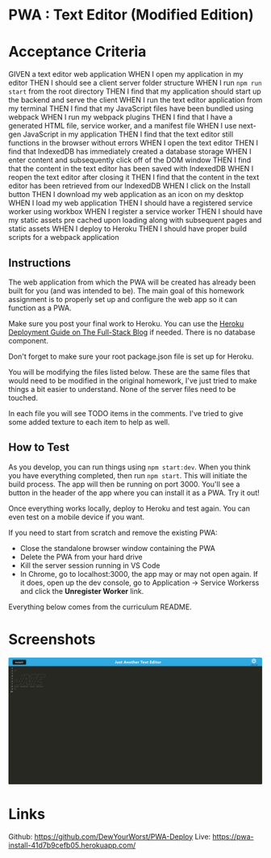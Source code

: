 # PWA : Text Editor (Modified Edition)

# Acceptance Criteria
GIVEN a text editor web application
WHEN I open my application in my editor
THEN I should see a client server folder structure
WHEN I run `npm run start` from the root directory
THEN I find that my application should start up the backend and serve the client
WHEN I run the text editor application from my terminal
THEN I find that my JavaScript files have been bundled using webpack
WHEN I run my webpack plugins
THEN I find that I have a generated HTML file, service worker, and a manifest file
WHEN I use next-gen JavaScript in my application
THEN I find that the text editor still functions in the browser without errors
WHEN I open the text editor
THEN I find that IndexedDB has immediately created a database storage
WHEN I enter content and subsequently click off of the DOM window
THEN I find that the content in the text editor has been saved with IndexedDB
WHEN I reopen the text editor after closing it
THEN I find that the content in the text editor has been retrieved from our IndexedDB
WHEN I click on the Install button
THEN I download my web application as an icon on my desktop
WHEN I load my web application
THEN I should have a registered service worker using workbox
WHEN I register a service worker
THEN I should have my static assets pre cached upon loading along with subsequent pages and static assets
WHEN I deploy to Heroku
THEN I should have proper build scripts for a webpack application

## Instructions

The web application from which the PWA will be created has already been built for you (and was intended to be). The main goal of this homework assignment is to properly set up and configure the web app so it can function as a PWA.

Make sure you post your final work to Heroku. You can use the [Heroku Deployment Guide on The Full-Stack Blog](https://coding-boot-camp.github.io/full-stack/heroku/heroku-deployment-guide) if needed. There is no database component. 

Don't forget to make sure your root package.json file is set up for Heroku.

You will be modifying the files listed below. These are the same files that would need to be modified in the original homework, I've just tried to make things a bit easier to understand. None of the server files need to be touched.

In each file you will see TODO items in the comments. I've tried to give some added texture to each item to help as well.


## How to Test

As you develop, you can run things using `npm start:dev`. When you think you have everything completed, then run `npm start`. This will initiate the build process. The app will then be running on port 3000. You'll see a button in the header of the app where you can install it as a PWA. Try it out!

Once everything works locally, deploy to Heroku and test again. You can even test on a mobile device if you want.

If you need to start from scratch and remove the existing PWA:

- Close the standalone browser window containing the PWA
- Delete the PWA from your hard drive 
- Kill the server session running in VS Code 
- In Chrome, go to localhost:3000, the app may or may not open again. If it does, open up the dev console, go to Application -> Service Workerss and click the **Unregister Worker** link.

Everything below comes from the curriculum README.


# Screenshots
<img src="./client/src/images/screenshot.jpg">

# Links
Github: https://github.com/DewYourWorst/PWA-Deploy
Live: https://pwa-install-41d7b9cefb05.herokuapp.com/


